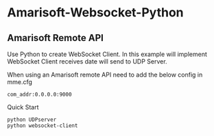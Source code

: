 # Amarisoft-Websocket-Python
## Amarisoft Remote API
Use Python to create WebSocket Client.
In this example will implement WebSocket Client receives date will send to UDP Server.

When using an Amarisoft remote API need to add the below config in mme.cfg
```
com_addr:0.0.0.0:9000
```

Quick Start
```
python UDPserver
python websocket-client
```